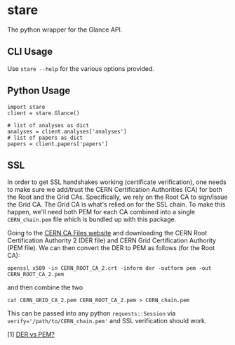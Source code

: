 # stare

The python wrapper for the Glance API.

## CLI Usage

Use `stare --help` for the various options provided.

## Python Usage

```
import stare
client = stare.Glance()

# list of analyses as dict
analyses = client.analyses['analyses']
# list of papers as dict
papers = client.papers['papers']
```

## SSL

In order to get SSL handshakes working (certificate verification), one needs to make sure we add/trust the CERN Certification Authorities (CA) for both the Root and the Grid CAs. Specifically, we rely on the Root CA to sign/issue the Grid CA. The Grid CA is what's relied on for the SSL chain. To make this happen, we'll need both PEM for each CA combined into a single `CERN_chain.pem` file which is bundled up with this package.

Going to the [CERN CA Files website](https://cafiles.cern.ch/cafiles/) and downloading the CERN Root Certification Authority 2 (DER file) and CERN Grid Certification Authority (PEM file). We can then convert the DER to PEM as follows (for the Root CA):

```
openssl x509 -in CERN_ROOT_CA_2.crt -inform der -outform pem -out CERN_ROOT_CA_2.pem
```

and then combine the two

```
cat CERN_GRID_CA_2.pem CERN_ROOT_CA_2.pem > CERN_chain.pem
```

This can be passed into any python `requests::Session` via `verify='/path/to/CERN_chain.pem'` and SSL verification should work.

[1] [DER vs PEM?](https://support.ssl.com/Knowledgebase/Article/View/19/0/der-vs-crt-vs-cer-vs-pem-certificates-and-how-to-convert-them)
